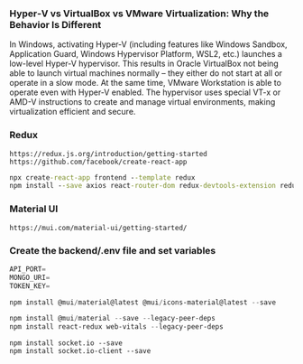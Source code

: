 ### Hyper‑V vs VirtualBox vs VMware Virtualization: Why the Behavior Is Different

In Windows, activating Hyper‑V (including features like Windows Sandbox, Application Guard, Windows Hypervisor Platform, WSL2, etc.) launches a low-level Hyper‑V hypervisor.
This results in Oracle VirtualBox not being able to launch virtual machines normally – they either do not start at all or operate in a slow mode.
At the same time, VMware Workstation is able to operate even with Hyper‑V enabled.
The hypervisor uses special VT-x or AMD-V instructions to create and manage virtual environments, making virtualization efficient and secure.

### Redux
```
https://redux.js.org/introduction/getting-started
https://github.com/facebook/create-react-app
```

```cmd
npx create-react-app frontend --template redux
npm install --save axios react-router-dom redux-devtools-extension redux-thunk --legacy-peer-deps
```

### Material UI
```
https://mui.com/material-ui/getting-started/
```

### Create the backend/.env file and set variables
```powershell
API_PORT=
MONGO_URI=
TOKEN_KEY=
```
```powershell
npm install @mui/material@latest @mui/icons-material@latest --save
```
```powershell
npm install @mui/material --save --legacy-peer-deps
npm install react-redux web-vitals --legacy-peer-deps
```

```
npm install socket.io --save
npm install socket.io-client --save
```